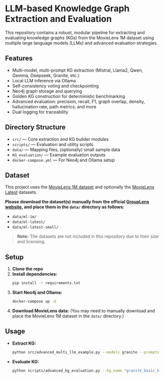# LLM-based Knowledge Graph Extraction and Evaluation

This repository contains a robust, modular pipeline for extracting and evaluating knowledge graphs (KGs) from the MovieLens 1M dataset using multiple large language models (LLMs) and advanced evaluation strategies.

## Features

- Multi-model, multi-prompt KG extraction (Mistral, Llama2, Qwen, Gemma, Deepseek, Granite, etc.)
- Local LLM inference via Ollama
- Self-consistency voting and checkpointing
- Neo4j graph storage and querying
- Golden KG construction for deterministic benchmarking
- Advanced evaluation: precision, recall, F1, graph overlap, density, hallucination rate, path metrics, and more
- Dual logging for traceability

## Directory Structure

- `src/` — Core extraction and KG builder modules
- `scripts/` — Evaluation and utility scripts
- `data/` — Mapping files, (optionally) small sample data
- `KG_evaluation/` — Example evaluation outputs
- `docker-compose.yml` — For Neo4j and Ollama setup

## Dataset

This project uses the [MovieLens 1M dataset](https://grouplens.org/datasets/movielens/1m/) and optionally the [MovieLens Latest](https://grouplens.org/datasets/movielens/latest/) datasets.

**Please download the dataset(s) manually from the official [GroupLens website](https://grouplens.org/datasets/movielens/), and place them in the `data/` directory as follows:**

- `data/ml-1m/`
- `data/ml-latest/`
- `data/ml-latest-small/`

> **Note:** The datasets are not included in this repository due to their size and licensing.

## Setup

1. **Clone the repo**
2. **Install dependencies:**
   ```bash
   pip install -r requirements.txt
   ```
3. **Start Neo4j and Ollama:**
   ```bash
   docker-compose up -d
   ```
4. **Download MovieLens data:**
   (You may need to manually download and place the MovieLens 1M dataset in the `data/` directory.)

## Usage

- **Extract KG:**
  ```bash
  python src/advanced_multi_llm_example.py --models granite --prompts basic --dataset data/ml-1m --start_index 0
  ```
- **Evaluate KG:**
  ```bash
  python scripts/advanced_kg_evaluation.py --kg_name "granite_basic_kg" --dataset data/ml-1m
  ```
